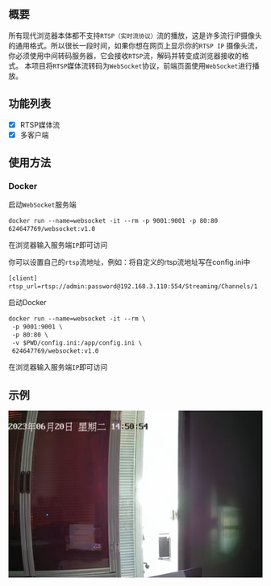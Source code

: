 概要
---
所有现代浏览器本体都不支持`RTSP（实时流协议）`流的播放，这是许多流行IP摄像头的通用格式。所以很长一段时间，如果你想在网页上显示你的`RTSP IP` 摄像头流，你必须使用中间转码服务器，它会接收`RTSP`流，解码并转变成浏览器接收的格式。
本项目将`RTSP`媒体流转码为`WebSocket`协议，前端页面使用`WebSocket`进行播放。
## 功能列表
- [x] RTSP媒体流
- [x] 多客户端
## 使用方法
### Docker
启动`WebSocket`服务端
```
docker run --name=websocket -it --rm -p 9001:9001 -p 80:80 624647769/websocket:v1.0
```
在浏览器输入服务端`IP`即可访问

你可以设置自己的`rtsp`流地址，例如：将自定义的rtsp流地址写在config.ini中
```editorconfig
[client]
rtsp_url=rtsp://admin:password@192.168.3.110:554/Streaming/Channels/1
```
启动Docker
```
docker run --name=websocket -it --rm \
 -p 9001:9001 \
 -p 80:80 \
 -v $PWD/config.ini:/app/config.ini \
 624647769/websocket:v1.0
```
在浏览器输入服务端`IP`即可访问
## 示例
![图片1](images/1.png)